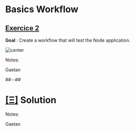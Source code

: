 <!-- .slide: class="exercice" -->

# Basics Workflow

## [Exercice 2](https://github.com/sfeir-open-source/sfeir-school-github-actions/blob/main/steps/02-GA-Basics/README.md)

**Goal** : Create a workflow that will test the Node application.

![center](https://media.giphy.com/media/BpGWitbFZflfSUYuZ9/giphy.gif)


Notes:

Gaetan

##--##
<!-- .slide: class="transition blue"-->

# [[Ξ]](https://github.com/sfeir-open-source/sfeir-school-github-actions/tree/main/steps/02-GA-Basics-solution) Solution

Notes:

Gaetan
